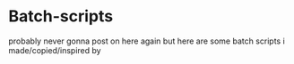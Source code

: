 # Batch-scripts
probably never gonna post on here again but here are some batch scripts i made/copied/inspired by
